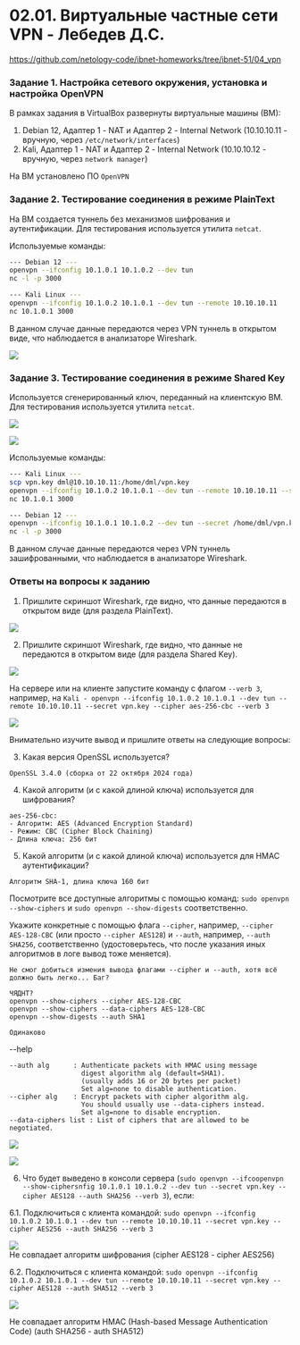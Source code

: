 # 02.01. Виртуальные частные сети VPN - Лебедев Д.С.

https://github.com/netology-code/ibnet-homeworks/tree/ibnet-51/04_vpn
### Задание 1. Настройка сетевого окружения, установка и настройка OpenVPN

В рамках задания в VirtualBox развернуты виртуальные машины (ВМ):
1. Debian 12, Адаптер 1 - NAT и Адаптер 2 - Internal Network (10.10.10.11 - вручную, через `/etc/network/interfaces`)
2. Kali, Адаптер 1 - NAT и Адаптер 2 - Internal Network (10.10.10.12 - вручную, через `network manager`)

На ВМ установлено ПО `OpenVPN`

### Задание 2. Тестирование соединения в режиме PlainText

На ВМ создается туннель без механизмов шифрования и аутентификации. Для тестирования используется утилита `netcat`.

Используемые команды:

```sh
--- Debian 12 ---
openvpn --ifconfig 10.1.0.1 10.1.0.2 --dev tun
nc -l -p 3000

--- Kali Linux ---
openvpn --ifconfig 10.1.0.2 10.1.0.1 --dev tun --remote 10.10.10.11
nc 10.1.0.1 3000
```

В данном случае данные передаются через VPN туннель в открытом виде, что наблюдается в анализаторе Wireshark.

![](_att/020201/020201-2-1.png)

### Задание 3. Тестирование соединения в режиме Shared Key

Используется сгенерированный ключ, переданный на клиентскую ВМ. Для тестирования используется утилита `netcat`.

![](_att/020201/020201-3-1.png)  

![](_att/020201/020201-3-2.png)

Используемые команды:

```sh
--- Kali Linux ---
scp vpn.key dml@10.10.10.11:/home/dml/vpn.key
openvpn --ifconfig 10.1.0.2 10.1.0.1 --dev tun --remote 10.10.10.11 --secret vpn.key --cipher aes-256-cbc --providers legacy default
nc 10.1.0.1 3000

--- Debian 12 ---
openvpn --ifconfig 10.1.0.1 10.1.0.2 --dev tun --secret /home/dml/vpn.key --cipher aes-256-cbc --providers legacy default
nc -l -p 3000
```

В данном случае данные передаются через VPN туннель зашифрованными, что наблюдается в анализаторе Wireshark.

### Ответы на вопросы к заданию

1. Пришлите скриншот Wireshark, где видно, что данные передаются в открытом виде (для раздела PlainText).

![](_att/020201/020201-2-2.png)

2. Пришлите скриншот Wireshark, где видно, что данные не передаются в открытом виде (для раздела Shared Key).

![](_att/020201/020201-3-3.png)


На сервере или на клиенте запустите команду с флагом `--verb 3`, например, на `Kali - openvpn --ifconfig 10.1.0.2 10.1.0.1 --dev tun --remote 10.10.10.11 --secret vpn.key --cipher aes-256-cbc --verb 3`

![](_att/020201/020201-4-01.png)  

Внимательно изучите вывод и пришлите ответы на следующие вопросы:

3. Какая версия OpenSSL используется?

```
OpenSSL 3.4.0 (сборка от 22 октября 2024 года)
```

4. Какой алгоритм (и с какой длиной ключа) используется для шифрования?

```
aes-256-cbc:
- Алгоритм: AES (Advanced Encryption Standard)
- Режим: CBC (Cipher Block Chaining)
- Длина ключа: 256 бит
```

5. Какой алгоритм (и с какой длиной ключа) используется для HMAC аутентификации?

```
Алгоритм SHA-1, длина ключа 160 бит
```

Посмотрите все доступные алгоритмы с помощью команд: `sudo openvpn --show-ciphers` и `sudo openvpn --show-digests` соответственно.

Укажите конкретные с помощью флага `--cipher`, например, `--cipher AES-128-CBC` (или просто `--cipher AES128`) и `--auth`, например, `--auth SHA256`, соответственно (удостоверьтесь, что после указания иных алгоритмов в логе вывод тоже меняется).

```
Не смог добиться измения вывода флагами --cipher и --auth, хотя всё должно быть легко... Баг?

ЧЯДНТ?
openvpn --show-ciphers --cipher AES-128-CBC
openvpn --show-ciphers --data-ciphers AES-128-CBC
openvpn --show-digests --auth SHA1

Одинаково
```

--help

```
--auth alg      : Authenticate packets with HMAC using message
                  digest algorithm alg (default=SHA1).
                  (usually adds 16 or 20 bytes per packet)
                  Set alg=none to disable authentication.
--cipher alg    : Encrypt packets with cipher algorithm alg.
                  You should usually use --data-ciphers instead.
                  Set alg=none to disable encryption.
--data-ciphers list : List of ciphers that are allowed to be negotiated.

```


![](_att/020201/020201-4-051.png) 

![](_att/020201/020201-4-052.png)  

6. Что будет выведено в консоли сервера (`sudo openvpn --ifcoopenvpn --show-ciphersnfig 10.1.0.1 10.1.0.2 --dev tun --secret vpn.key --cipher AES128 --auth SHA256 --verb 3`), если:

6.1. Подключиться с клиента командой: `sudo openvpn --ifconfig 10.1.0.2 10.1.0.1 --dev tun --remote 10.10.10.11 --secret vpn.key --cipher AES256 --auth SHA256 --verb 3`

![](_att/020201/020201-4-061.png)  
Не совпадает алгоритм шифрования (cipher AES128 - cipher AES256)


6.2. Подключиться с клиента командой: `sudo openvpn --ifconfig 10.1.0.2 10.1.0.1 --dev tun --remote 10.10.10.11 --secret vpn.key --cipher AES128 --auth SHA512 --verb 3`

![](_att/020201/020201-4-062.png)  

Не совпадает алгоритм HMAC (Hash-based Message Authentication Code) (auth SHA256 - auth SHA512)
 